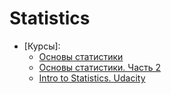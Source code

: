 # Statistics

* [Курсы]:
  * [Основы статистики](https://stepik.org/course/76/syllabus)
  * [Основы статистики. Часть 2](https://stepik.org/course/524/syllabus)
  * [Intro to Statistics. Udacity](https://www.udacity.com/course/intro-to-statistics--st101)

